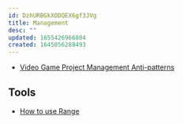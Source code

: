 ```yaml
---
id: DzhURBGkXODQEX6gf3JVg
title: Management
desc: ""
updated: 1655426966804
created: 1645056288493
---
```


- [Video Game Project Management Anti-patterns](https://arxiv.org/abs/2202.06183)

## Tools

- [How to use Range](https://www.range.co/help/article/how-to-use-range)

